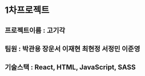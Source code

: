 # 1차프로젝트

## 프로젝트이름 : 고기각

## 팀원 : 박관용 장운서 이재현 최현정 서정민 이준영

## 기술스택 : React, HTML, JavaScript, SASS
